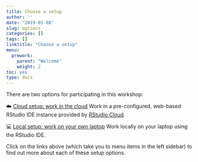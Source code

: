 ```yaml
---
title: Choose a setup
author: ''
date: "2019-01-08"
slug: options
categories: []
tags: []
linktitle: "Choose a setup"
menu:
  prework:
    parent: "Welcome"
    weight: 2
toc: yes
type: docs
---
```


There are two options for participating in this workshop:

:cloud: [Cloud setup: work in the cloud](../cloud) Work in a pre-configured, web-based RStudio IDE instance provided by [RStudio Cloud](http://rstudio.cloud).

:computer: [Local setup: work on your own laptop](../local) Work locally on your laptop using the RStudio IDE.

Click on the links above (which take you to menu items in the left sidebar) to find out more about each of these setup options.
